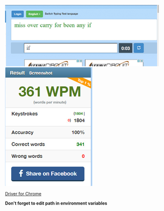 ![image1](https://raw.githubusercontent.com/OmerGeysoglu/10fastfingers_hack/master/image.jpg)
![image2](https://raw.githubusercontent.com/OmerGeysoglu/10fastfingers_hack/master/image2.jpg)

[Driver for Chrome](http://chromedriver.chromium.org/)

**Don't forget to edit path in environment variables**
